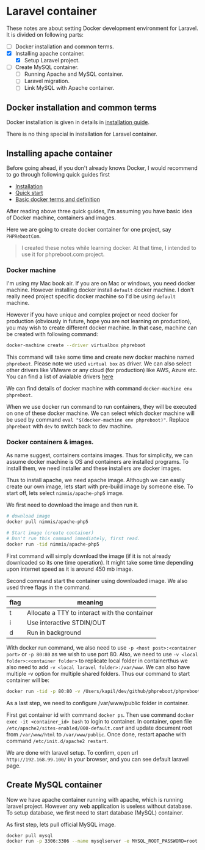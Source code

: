 # Laravel container

These notes are about setting Docker development environment for Laravel. It is divided on following parts:

- [ ] Docker installation and common terms.
- [x] Installing apache container.
  - [x] Setup Laravel project.
- [ ] Create MySQL container.
  - [ ] Running Apache and MySQL container.
  - [ ] Laravel migration.
  - [ ] Link MySQL with Apache container.

## Docker installation and common terms

Docker installation is given in details in [installation guide](installation.md).

There is no thing special in installation for Laravel container.

## Installing apache container

Before going ahead, if you don't already knows Docker, I would recommend to go through following quick guides first

- [Installation](installation.md)
- [Quick start](QuickStart.md)
- [Basic docker terms and definition](terms.md)

After reading above three quick guides, I'm assuming you have basic idea of Docker machine, containers and images.

Here we are going to create docker container for one project, say `PHPRebootCom`.

> I created these notes while learning docker. At that time, I intended to use it for phpreboot.com project.

### Docker machine

I'm using my Mac book air. If you are on Mac or windows, you need docker machine. However installing docker install `default` docker machine. I don't really need project specific docker machine so I'd be using `default` machine.

However if you have unique and complex project or need docker for production (obviously in future, hope you are not learning on production), you may wish to create different docker machine. In that case, machine can be created with following command:

```bash
docker-machine create --driver virtualbox phpreboot
```

This command will take some time and create new docker machine named `phpreboot`. Please note we used `virtual box` as driver. We can also select other drivers like VMware or any cloud (for production) like AWS, Azure etc. You can find a list of avialable drivers [here](https://docs.docker.com/machine/drivers/)

We can find details of docker machine with command `docker-machine env phpreboot`.

When we use docker run command to run containers, they will be executed on one of these docker machine. We can select which docker machine will be used by command `eval "$(docker-machine env phpreboot)"`. Replace `phpreboot` with `dev` to switch back to dev machine.

### Docker containers & images.

As name suggest, containers contains images. Thus for simplicity, we can assume docker machine is OS and containers are installed programs. To install them, we need installer and these installers are docker images.

Thus to install apache, we need apache image. Although we can easily create our own image, lets start with pre-build image by someone else. To start off, lets select `nimmis/apache-php5` image.

We first need to download the image and then run it.

```bash
# download image
docker pull nimmis/apache-php5

# Start image (create container)
# Don't run this command immediately, first read.
docker run -tid nimmis/apache-php5
```

First command will simply download the image (if it is not already downloaded so its one time operation). It might take some time depending upon internet speed as it is around 450 mb image.

Second command start the container using downloaded image. We also used three flags in the command.

| flag | meaning                                       |
|------|-----------------------------------------------|
| t    | Allocate a TTY to interact with the container |
| i    | Use interactive STDIN/OUT                     |
| d    | Run in background                             |

With docker run command, we also need to use `-p <host post>:<container port>` or `-p 80:80` as we wish to use port 80. Also, we need to use `-v <local folder>:<container folder>` to replicate local folder in containerthus we also need to add `-v <local laravel folder>:/var/www`. We can also have multiple -v option for multiple shared folders. Thus our command to start container will be:

```bash
docker run -tid -p 80:80 -v /Users/kapil/dev/github/phpreboot/phpreboot.com:/var/www nimmis/apache-php5
```

As a last step, we need to configure /var/www/public folder in container.

First get container id with command `docker ps`. Then use command `docker exec -it <container_id> bash` to login to container. In container, open file `/etc/apache2/sites-enabled/000-default.conf` and update document root from `/var/www/html` to `/var/www/public`. Once done, restart apache with command `/etc/init.d/apache2 restart`.

We are done with laravel setup. To confirm, open url `http://192.168.99.100/` in your browser, and you can see default laravel page.

## Create MySQL container

Now we have apache container running with apache, which is running laravel project. However any web application is useless without database. To setup database, we first need to start database (MySQL) container.

As first step, lets pull official MySQL image.

```bash
docker pull mysql
docker run -p 3306:3306 --name mysqlserver -e MYSQL_ROOT_PASSWORD=root -d mysql
```
